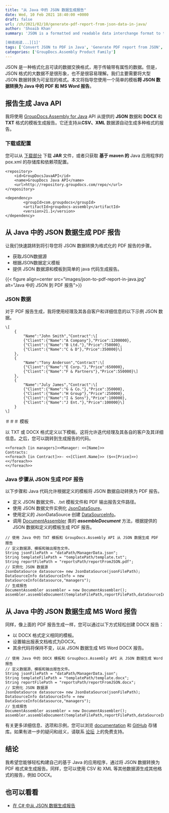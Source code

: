 ```yaml
---
title: "从 Java 中的 JSON 数据生成报告"
date: Wed, 10 Feb 2021 18:40:00 +0000
draft: false
url: /zh/2021/02/10/generate-pdf-report-from-json-data-in-java/
author: 'Shoaib Khan'
summary: 'JSON is a formatted and readable data interchange format to transmit data with attributes. However, the large data in JSON format is not very presentable and easily understandable. We mostly need to convert the large JSON data into a presentable format. This article will guide you to **convert JSON data into PDF report in Java** using a simple template.

[继续阅读...][1]'
tags: ['Convert JSON to PDF in Java', 'Generate PDF report from JSON', 'Generate PDF Report in Java', 'JSON to PDF using Template in Java']
categories: ['GroupDocs.Assembly Product Family']
---
```


JSON 是一种格式化且可读的数据交换格式，用于传输带有属性的数据。但是，JSON 格式的大数据不是很形象，也不是很容易理解。我们主要需要将大型 JSON 数据转换为可呈现的格式。本文将指导您使用一个简单的模板**将 JSON 数据转换为 Java 中的 PDF 和 MS Word 报告**。

## 报告生成 Java API

我将使用 [GroupDocs.Assembly for Java][2] API 从提供的 **JSON** 数据和 **DOCX** 和 **TXT** 格式的模板生成报告。它还支持从**CSV、XML** 数据源自动生成多种格式的报告。

### 下载或配置

您可以从 [下载部分][3] 下载 **JAR** 文件，或者只获取 **基于 maven 的** Java 应用程序的 pox.xml 的存储库和依赖项配置。

```
<repository>
	<id>GroupDocsJavaAPI</id>
	<name>GroupDocs Java API</name>
	<url>http://repository.groupdocs.com/repo/</url>
</repository>
```
```
<dependency>
        <groupId>com.groupdocs</groupId>
        <artifactId>groupdocs-assembly</artifactId>
        <version>21.1</version> 
</dependency>
```

## 从 Java 中的 JSON 数据生成 PDF 报告

让我们快速跳转到将引导您将 JSON 数据转换为格式化的 PDF 报告的步骤。

* 获取JSON数据源
* 根据JSON数据定义模板
* 提供 JSON 数据源和模板到简单的 java 代码生成报告。



{{< figure align=center src="images/json-to-pdf-report-in-java.jpg" alt="Java 中的 JSON 到 PDF 报告">}}


### JSON 数据

对于 PDF 报告生成，我将使用经理及其各自客户和详细信息的以下示例 JSON 数据。

```
\[
	{
		"Name":"John Smith","Contract":\[
		{"Client":{"Name":"A Company"},"Price":1200000},
		{"Client":{"Name":"B Ltd."},"Price":750000},
		{"Client":{"Name":"C & D"},"Price":350000}\]
	},
	{
		"Name":"Tony Anderson","Contract":\[
		{"Client":{"Name":"E Corp."},"Price":650000},
		{"Client":{"Name":"F & Partners"},"Price":550000}\]
	},
	{
		"Name":"July James","Contract":\[
		{"Client":{"Name":"G & Co."},"Price":350000},
		{"Client":{"Name":"H Group"},"Price":250000},
		{"Client":{"Name":"I & Sons"},"Price":100000},
		{"Client":{"Name":"J Ent."},"Price":100000}\]
	}
\]
```

＃＃＃ 模板

以 TXT 或 DOCX 格式定义以下模板。这将允许迭代经理及其各自的客户及其详细信息。之后，您可以跳转到生成报告的代码。

```
<<foreach [in managers]>>Manager: <<[Name]>>
Contracts:
<<foreach [in Contract]>>- <<[Client.Name]>> ($<<[Price]>>)
<</foreach>>
<</foreach>>
```

### Java 步骤从 JSON 生成 PDF 报告

以下步骤和 Java 代码允许根据定义的模板将 JSON 数据自动转换为 PDF 报告。

* 定义 JSON 数据文件、.txt 模板文件和 PDF 输出报告文件路径。
* 使用 JSON 数据文件实例化 [JsonDataSoure][4]。
* 使用定义的 JsonDataSource 创建 [DataSourceInfo][5]。
* 调用 [DocumentAssembler][6] 类的 _**assembleDocument**_ 方法，根据提供的 JSON 数据和定义的模板生成 PDF 报告。

```
// 使用 Java 中的 TXT 模板和 GroupDocs.Assembly API 从 JSON 数据生成 PDF 报告
// 定义数据源、模板和输出报告文件。
String jsonFilePath = "dataPath/ManagerData.json";
String templateFilePath = "templatePath/template.txt";
String reportFilePath = "reportsPath/reportFromJSON.pdf";				
// 实例化 JSON 数据源
JsonDataSource datasource= new JsonDataSource(jsonFilePath);			  
DataSourceInfo dataSourceInfo = new DataSourceInfo(datasource,"managers");
// 生成报告
DocumentAssembler assembler = new DocumentAssembler();
assembler.assembleDocument(templateFilePath,reportFilePath,dataSourceInfo);
```

## 从 Java 中的 JSON 数据生成 MS Word 报告

同样，像上面的 PDF 报告生成一样，您可以通过以下方式轻松创建 DOCX 报告：

* 以 DOCX 格式定义相同的模板。
* 设置输出报表文档格式为DOCX。
* 其余代码将保持不变，以从 JSON 数据生成 MS Word DOCX 报告。

```
// 使用 Java 中的 DOCX 模板和 GroupDocs.Assembly API 从 JSON 数据生成 Word 报告
// 定义数据源、模板和输出报告文件。
String jsonFilePath = "dataPath/ManagerData.json";
String templateFilePath = "templatePath/template.docx";
String reportFilePath = "reportsPath/reportFromJSON.docx";			
// 实例化 JSON 数据源
JsonDataSource datasource= new JsonDataSource(jsonFilePath);			  
DataSourceInfo dataSourceInfo = new DataSourceInfo(datasource,"managers");
// 生成报告
DocumentAssembler assembler = new DocumentAssembler();
assembler.assembleDocument(templateFilePath,reportFilePath,dataSourceInfo);
```

有关更多详细信息、选项和示例，您可以浏览 [documentation][7] 和 [GitHub][8] 存储库。如果有进一步的疑问和歧义，请联系 [论坛][9] 上的免费支持。

## 结论

我希望您能够轻松构建自己的基于 Java 的应用程序，通过将 JSON 数据转换为 PDF 格式来生成报告。同样，您可以使用 CSV 和 XML 等其他数据源生成其他格式的报告，例如 DOCX。

## 也可以看看

* [在 C# 中从 JSON 数据生成报告][10]







[1]: https://blog.groupdocs.com/2021/02/10/generate-pdf-report-from-json-data-in-java
[2]: https://products.groupdocs.com/assembly/java
[3]: https://downloads.groupdocs.com/assembly/java
[4]: https://apireference.groupdocs.com/assembly/java/com.groupdocs.assembly/JsonDataSource
[5]: https://apireference.groupdocs.com/assembly/java/com.groupdocs.assembly/DataSourceInfo
[6]: https://apireference.groupdocs.com/assembly/java/com.groupdocs.assembly/DocumentAssembler
[7]: https://docs.groupdocs.com/assembly/java/
[8]: https://github.com/groupdocs-assembly/GroupDocs.Assembly-for-Java
[9]: https://forum.groupdocs.com/c/assembly
[10]: https://blog.groupdocs.com/2021/03/20/generate-reports-from-json-data-in-csharp/


